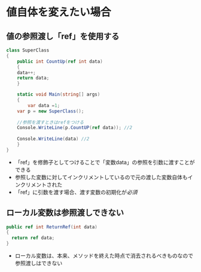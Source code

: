# 値自体を変えたい場合

## 値の参照渡し「ref」を使用する

```C#
class SuperClass
{
	public int CountUp(ref int data)
	{
  	data++;
  	return data;
	}

	static void Main(string[] args)
	{
 	 	var data =1;
  	var p = new SuperClass();
    
    //参照を渡すときはrefをつける
    Console.WriteLine(p.CountUP(ref data));	//2
    
    Console.WriteLine(data)	//2
	}
}
```

- 「ref」を修飾子としてつけることで「変数data」の参照を引数に渡すことができる
- 参照した変数に対してインクリメントしているので元の渡した変数自体もインクリメントされた
- 「ref」に引数を渡す場合、渡す変数の初期化が*必須*

## ローカル変数は参照渡しできない

```C#
public ref int ReturnRef(int data)
{
  return ref data;
}
```

- ローカル変数は、本来、メソッドを終えた時点で消去されるべきものなので参照渡しはできない
